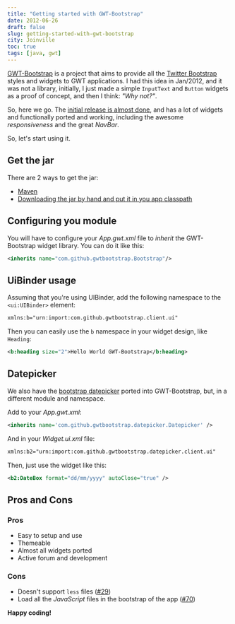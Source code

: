 ```yaml
---
title: "Getting started with GWT-Bootstrap"
date: 2012-06-26
draft: false
slug: getting-started-with-gwt-bootstrap
city: Joinville
toc: true
tags: [java, gwt]
---
```


[GWT-Bootstrap](http://gwtbootstrap.github.com/) is a project that aims to provide all the [Twitter Bootstrap](http://getbootstrap.com/) styles and widgets to GWT applications. I had this idea in Jan/2012, and it was not a library, initially, I just made a simple `InputText` and `Button` widgets as a proof of concept, and then I think: *"Why not?"*.

So, here we go. The [initial release is almost done](https://github.com/gwtbootstrap/gwt-bootstrap/issues?milestone=3&page=1&state=open), and has a lot of widgets and functionally ported and working, including the awesome *responsiveness* and the great *NavBar*.

So, let's start using it.

## Get the jar

There are 2 ways to get the jar:

- [Maven](https://github.com/gwtbootstrap/gwt-bootstrap/wiki/Using-GWT-Bootstrap-Maven-Repository)
- [Downloading the jar by hand and put it in you app classpath](https://github.com/gwtbootstrap/gwt-bootstrap/downloads)
## Configuring you module

You will have to configure your *App.gwt.xml* file to *inherit* the GWT-Bootstrap widget library. You can do it like this:

```xml
<inherits name="com.github.gwtbootstrap.Bootstrap"/>
```
## UiBinder usage

Assuming that you're using UIBinder, add the following namespace to the `<ui:UIBinder>` element:

```xml
xmlns:b="urn:import:com.github.gwtbootstrap.client.ui"
```

Then you can easily use the `b` namespace in your widget design, like `Heading`:

```xml
<b:heading size="2">Hello World GWT-Bootstrap</b:heading>
```
## Datepicker

We also have the [bootstrap datepicker](https://github.com/eternicode/bootstrap-datepicker) ported into GWT-Bootstrap, but, in a different module and namespace.

Add to your *App.gwt.xml*:

```xml
<inherits name='com.github.gwtbootstrap.datepicker.Datepicker' />
```

And in your *Widget.ui.xml* file:

```xml
xmlns:b2="urn:import:com.github.gwtbootstrap.datepicker.client.ui"
```

Then, just use the widget like this:

```xml
<b2:DateBox format="dd/mm/yyyy" autoClose="true" />
```
## Pros and Cons

### Pros

- Easy to setup and use
- Themeable
- Almost all widgets ported
- Active forum and development
### Cons

- Doesn't support `less` files ([#29](https://github.com/gwtbootstrap/gwt-bootstrap/issues/29))
- Load all the *JavaScript* files in the bootstrap of the app ([#70](https://github.com/gwtbootstrap/gwt-bootstrap/issues/70))

**Happy coding!**
